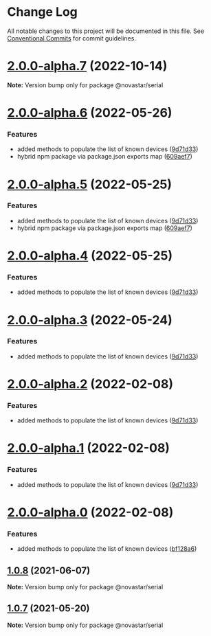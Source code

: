 # Change Log

All notable changes to this project will be documented in this file.
See [Conventional Commits](https://conventionalcommits.org) for commit guidelines.

# [2.0.0-alpha.7](https://github.com/sarakusha/novastar/compare/v2.0.0-alpha.6...v2.0.0-alpha.7) (2022-10-14)

**Note:** Version bump only for package @novastar/serial





# [2.0.0-alpha.6](https://github.com/sarakusha/novastar/compare/v1.0.5...v2.0.0-alpha.6) (2022-05-26)


### Features

* added methods to populate the list of known devices ([9d71d33](https://github.com/sarakusha/novastar/commit/9d71d33a7899657b8c7166eb00aa8432e151f2e7))
* hybrid npm package via package.json exports map ([609aef7](https://github.com/sarakusha/novastar/commit/609aef7a0f9f71d35a8a88a281f299cebb931f33))





# [2.0.0-alpha.5](https://github.com/sarakusha/novastar/compare/v1.0.5...v2.0.0-alpha.5) (2022-05-25)


### Features

* added methods to populate the list of known devices ([9d71d33](https://github.com/sarakusha/novastar/commit/9d71d33a7899657b8c7166eb00aa8432e151f2e7))
* hybrid npm package via package.json exports map ([609aef7](https://github.com/sarakusha/novastar/commit/609aef7a0f9f71d35a8a88a281f299cebb931f33))





# [2.0.0-alpha.4](https://github.com/sarakusha/novastar/compare/v1.0.5...v2.0.0-alpha.4) (2022-05-25)


### Features

* added methods to populate the list of known devices ([9d71d33](https://github.com/sarakusha/novastar/commit/9d71d33a7899657b8c7166eb00aa8432e151f2e7))





# [2.0.0-alpha.3](https://github.com/sarakusha/novastar/compare/v1.0.5...v2.0.0-alpha.3) (2022-05-24)


### Features

* added methods to populate the list of known devices ([9d71d33](https://github.com/sarakusha/novastar/commit/9d71d33a7899657b8c7166eb00aa8432e151f2e7))





# [2.0.0-alpha.2](https://github.com/sarakusha/novastar/compare/v1.0.5...v2.0.0-alpha.2) (2022-02-08)


### Features

* added methods to populate the list of known devices ([9d71d33](https://github.com/sarakusha/novastar/commit/9d71d33a7899657b8c7166eb00aa8432e151f2e7))





# [2.0.0-alpha.1](https://github.com/sarakusha/novastar/compare/v1.0.5...v2.0.0-alpha.1) (2022-02-08)


### Features

* added methods to populate the list of known devices ([9d71d33](https://github.com/sarakusha/novastar/commit/9d71d33a7899657b8c7166eb00aa8432e151f2e7))





# [2.0.0-alpha.0](https://github.com/sarakusha/novastar/compare/v1.0.5...v2.0.0-alpha.0) (2022-02-08)


### Features

* added methods to populate the list of known devices ([bf128a6](https://github.com/sarakusha/novastar/commit/bf128a63b0e4e44d27941cab94878f600fdd4ef7))





## [1.0.8](https://github.com/sarakusha/novastar/compare/v1.0.5...v1.0.8) (2021-06-07)

**Note:** Version bump only for package @novastar/serial





## [1.0.7](https://github.com/sarakusha/novastar/compare/v1.0.5...v1.0.7) (2021-05-20)

**Note:** Version bump only for package @novastar/serial
